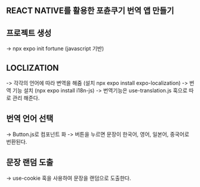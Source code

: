 ## REACT NATIVE를 활용한 포츈쿠기 번역 앱 만들기 

## 프로젝트 생성 
 -> npx expo init fortune (javascript 기반)

## LOCLIZATION 
 -> 각각의 언어에 따라 변역을 해줌 (설치 npx expo install expo-localization)
 -> 번역 기능 설치 (npx expo install i18n-js)
 -> 번역기능은 use-translation.js 훅으로 따로 관리 해준다.

 ## 번역 언어 선택 
  -> Button.js로 컴포넌트 화 
  -> 버튼을 누르면 문장이 한국어, 영어, 일본어, 중국어로 번환된다.

  ## 문장 랜덤 도출 
   -> use-cookie 훅을 사용하여 문장을 랜덤으로 도출한다. 